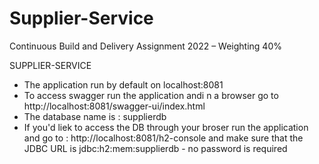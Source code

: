 # Supplier-Service
Continuous Build and Delivery Assignment 2022 – Weighting 40%


SUPPLIER-SERVICE

- The application run by default on localhost:8081
- To access swagger run the application andi n a browser go to http://localhost:8081/swagger-ui/index.html
- The database name is : supplierdb
- If you'd liek to access the DB through your broser run the application and go to : http://localhost:8081/h2-console
  and make sure that the JDBC URL is jdbc:h2:mem:supplierdb - no password is required
